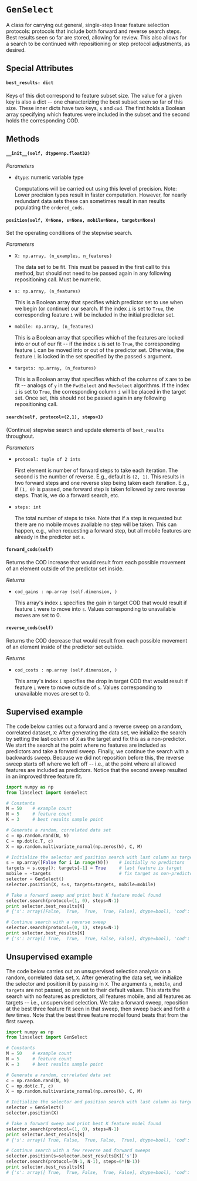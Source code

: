 # `GenSelect` 

A class for carrying out general, single-step linear feature selection
protocols: protocols that include both forward and reverse search steps.  Best
results seen so far are stored, allowing for review.  This also allows for a
search to be continued with repositioning or step protocol adjustments, as
desired.

## Special Attributes
#### `best_results: dict`
  Keys of this dict correspond to feature subset size.  The value for a given
  key is also a dict -- one characterizing the best subset seen so far of this
  size.  These inner dicts have two keys, `s` and `cod`.  The first holds a
  Boolean array specifying which features were included in the subset and the
  second holds the corresponding COD.

## Methods
#### `__init__(self, dtype=np.float32)`
  *Parameters*

  * `dtype`: numeric variable type
  
    Computations will be carried out using this level of precision. Note: Lower
    precision types result in faster computation. However, for nearly redundant
    data sets these can sometimes result in nan results populating the
    `ordered_cods`.

#### `position(self, X=None, s=None, mobile=None, targets=None)`

Set the operating conditions of the stepwise search.

*Parameters*
  
 *  `X: np.array, (n_examples, n_features)`

    The data set to be fit.  This must be passed in the first call to this
    method, but should not need to be passed again in any following
    repositioning call.  Must be numeric.

 *  `s: np.array, (n_features)`

    This is a Boolean array that specifies which predictor set to use when we
    begin (or continue) our search.  If the index `i` is set to `True`, the
    corresponding feature `i` will be included in the initial predictor set.

 *  `mobile: np.array, (n_features)`

    This is a Boolean array that specifies which of the features are locked
    into or out of our fit -- if the index `i` is set to `True`, the
    corresponding feature `i` can be moved into or out of the predictor set.
    Otherwise, the feature `i` is locked in the set specified by the passed `s`
    argument.


 * `targets: np.array, (n_features)`

    This is a Boolean array that specifies which of the columns of `X` are to
    be fit -- analogs of `y` in the `FwdSelect` and `RevSelect` algorithms.  If
    the index `i` is set to `True`, the corresponding column `i` will be placed
    in the target set.  Once set, this should not be passed again in any
    following repositioning call.

#### `search(self, protocol=(2,1), steps=1)`

(Continue) stepwise search and update elements of `best_results` throughout. 

  *Parameters*

  * `protocol: tuple of 2 ints`

    First element is number of forward steps to take each iteration.  The
    second is the number of reverse.  E.g., default is `(2, 1)`.  This results
    in two forward steps and one reverse step being taken each iteration.
    E.g., if `(1, 0)` is passed, one forward step is taken followed by zero
    reverse steps.  That is, we do a forward search, etc.

  * `steps: int`

    The total number of steps to take.  Note that if a step is
    requested but there are no mobile moves available no step will be
    taken.  This can happen, e.g., when requesting a forward step, but
    all mobile features are already in the predictor set `s`.

#### `forward_cods(self)`

Returns the COD increase that would result from each possible movement of an
element outside of the predictor set inside.

  *Returns*

  * `cod_gains : np.array (self.dimension, )`

    This array's index `i` specifies the gain in target COD that would result
    if feature `i` were to move into `s`.  Values corresponding to unavailable
    moves are set to 0.

#### `reverse_cods(self)`

Returns the COD decrease that would result from each possible movement of an
element inside of the predictor set outside.

  *Returns*

  * `cod_costs : np.array (self.dimension, )`


    This array's index `i` specifies the drop in target COD that would result
    if feature `i` were to move outside of `s`.  Values corresponding to
    unavailable moves are set to 0.

## Supervised example
The code below carries out a forward and a reverse sweep on a random,
correlated dataset, `X`:  After generating the data set, we initialize the
search by setting the last column of `X` as the target and fix this as a
non-predictor.  We start the search at the point where no features are
included as predictors and take a forward sweep.  Finally, we continue the
search with a backwards sweep.  Because we did not reposition before this, the
reverse sweep starts off where we left off -- i.e., at the point where all
allowed features are included as predictors. Notice that the second sweep
resulted in an improved three feature fit.

```python
import numpy as np
from linselect import GenSelect

# Constants
M = 50    # example count 
N = 5     # feature count 
K = 3     # best results sample point

# Generate a random, correlated data set
c = np.random.rand(N, N)
C = np.dot(c.T, c)
X = np.random.multivariate_normal(np.zeros(N), C, M)

# Initialize the selector and position search with last column as target.
s = np.array([False for i in range(N)])    # initially no predictors
targets = s.copy(); targets[-1] = True     # last feature is target
mobile = ~targets                          # fix target as non-predictor
selector = GenSelect()
selector.position(X, s=s, targets=targets, mobile=mobile)

# Take a forward sweep and print best K feature model found
selector.search(protocol=(1, 0), steps=N-1)
print selector.best_results[K]
# {'s': array([False,  True,  True,  True, False], dtype=bool), 'cod': 0.912}

# Continue search with a reverse sweep
selector.search(protocol=(0, 1), steps=N-1)
print selector.best_results[K]
# {'s': array([ True,  True,  True, False, False], dtype=bool), 'cod': 0.914}
```

## Unsupervised example
The code below carries out an unsupervised selection analysis on a random,
correlated data set, `X`.  After generating the data set, we initialize the
selector and position it by passing in `X`.  The arguments `s`, `mobile`, and
`targets` are not passed, so are set to their default values.  This starts the
search with no features as predictors, all features mobile, and all features
as targets -- i.e., unsupervised selection.  We take a forward sweep,
reposition at the best three feature fit seen in that sweep, then sweep back
and forth a few times.  Note that the best three feature model found beats
that from the first sweep.

```python
import numpy as np
from linselect import GenSelect

# Constants
M = 50    # example count 
N = 5     # feature count 
K = 3     # best results sample point

# Generate a random, correlated data set
c = np.random.rand(N, N)
C = np.dot(c.T, c)
X = np.random.multivariate_normal(np.zeros(N), C, M)

# Initialize the selector and position search with last column as target.
selector = GenSelect()
selector.position(X)

# Take a forward sweep and print best K feature model found
selector.search(protocol=(1, 0), steps=N-1)
print selector.best_results[K]
# {'s': array([ True, False,  True, False,  True], dtype=bool), 'cod': 4.89}

# Continue search with a few reverse and forward sweeps
selector.position(s=selector.best_results[K]['s'])
selector.search(protocol=(N-1, N-1), steps=6*(N-1))
print selector.best_results[K]
# {'s': array([ True,  True, False,  True, False], dtype=bool), 'cod': 4.95}
```
